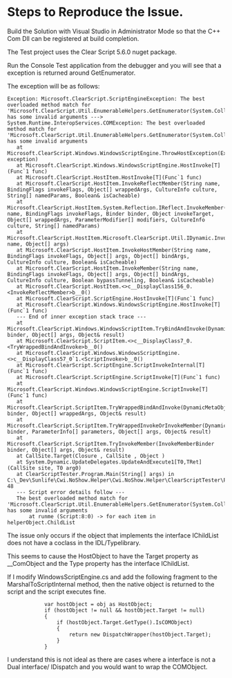 
# Steps to Reproduce the Issue.

Build the Solution with Visual Studio in Administrator Mode so that the C++ Com Dll can be registered at build completion.

The Test project uses the Clear Script 5.6.0 nuget package.

Run the Console Test application from the debugger and you will see that a exception is returned around GetEnumerator.

The exception will be as follows:

```code
Exception: Microsoft.ClearScript.ScriptEngineException: The best overloaded method match for 'Microsoft.ClearScript.Util.EnumerableHelpers.GetEnumerator(System.Collections.IEnumerable)' has some invalid arguments ---> System.Runtime.InteropServices.COMException: The best overloaded method match for 'Microsoft.ClearScript.Util.EnumerableHelpers.GetEnumerator(System.Collections.IEnumerable)' has some invalid arguments
   at Microsoft.ClearScript.Windows.WindowsScriptEngine.ThrowHostException(Exception exception)
   at Microsoft.ClearScript.Windows.WindowsScriptEngine.HostInvoke[T](Func`1 func)
   at Microsoft.ClearScript.HostItem.HostInvoke[T](Func`1 func)
   at Microsoft.ClearScript.HostItem.InvokeReflectMember(String name, BindingFlags invokeFlags, Object[] wrappedArgs, CultureInfo culture, String[] namedParams, Boolean& isCacheable)
   at Microsoft.ClearScript.HostItem.System.Reflection.IReflect.InvokeMember(String name, BindingFlags invokeFlags, Binder binder, Object invokeTarget, Object[] wrappedArgs, ParameterModifier[] modifiers, CultureInfo culture, String[] namedParams)
   at Microsoft.ClearScript.HostItem.Microsoft.ClearScript.Util.IDynamic.InvokeMethod(String name, Object[] args)
   at Microsoft.ClearScript.HostItem.InvokeHostMember(String name, BindingFlags invokeFlags, Object[] args, Object[] bindArgs, CultureInfo culture, Boolean& isCacheable)
   at Microsoft.ClearScript.HostItem.InvokeMember(String name, BindingFlags invokeFlags, Object[] args, Object[] bindArgs, CultureInfo culture, Boolean bypassTunneling, Boolean& isCacheable)
   at Microsoft.ClearScript.HostItem.<>c__DisplayClass156_0.<InvokeReflectMember>b__0()
   at Microsoft.ClearScript.ScriptEngine.HostInvoke[T](Func`1 func)
   at Microsoft.ClearScript.Windows.WindowsScriptEngine.HostInvoke[T](Func`1 func)
   --- End of inner exception stack trace ---
   at Microsoft.ClearScript.Windows.WindowsScriptItem.TryBindAndInvoke(DynamicMetaObjectBinder binder, Object[] args, Object& result)
   at Microsoft.ClearScript.ScriptItem.<>c__DisplayClass7_0.<TryWrappedBindAndInvoke>b__0()
   at Microsoft.ClearScript.Windows.WindowsScriptEngine.<>c__DisplayClass57_0`1.<ScriptInvoke>b__0()
   at Microsoft.ClearScript.ScriptEngine.ScriptInvokeInternal[T](Func`1 func)
   at Microsoft.ClearScript.ScriptEngine.ScriptInvoke[T](Func`1 func)
   at Microsoft.ClearScript.Windows.WindowsScriptEngine.ScriptInvoke[T](Func`1 func)
   at Microsoft.ClearScript.ScriptItem.TryWrappedBindAndInvoke(DynamicMetaObjectBinder binder, Object[] wrappedArgs, Object& result)
   at Microsoft.ClearScript.ScriptItem.TryWrappedInvokeOrInvokeMember(DynamicMetaObjectBinder binder, ParameterInfo[] parameters, Object[] args, Object& result)
   at Microsoft.ClearScript.ScriptItem.TryInvokeMember(InvokeMemberBinder binder, Object[] args, Object& result)
   at CallSite.Target(Closure , CallSite , Object )
   at System.Dynamic.UpdateDelegates.UpdateAndExecute1[T0,TRet](CallSite site, T0 arg0)
   at ClearScriptTester.Program.Main(String[] args) in C:\_Dev\Sunlife\Cwi.NoShow.Helper\Cwi.NoShow.Helper\ClearScriptTester\Program.cs:line 48
   --- Script error details follow ---
   The best overloaded method match for 'Microsoft.ClearScript.Util.EnumerableHelpers.GetEnumerator(System.Collections.IEnumerable)' has some invalid arguments
       at runme (Script:8:0) -> for each item in helperObject.ChildList
```

The issue only occurs if the object that implements the interface IChildList does not have a coclass in the IDL/Typelibrary.

This seems to cause the HostObject to have the Target property as __ComObject and the Type property has the interface IChildList.

If I modify WindowsScriptEngine.cs and add the following fragment to the MarshalToScriptInternal method, then the native object is returned to the script and the script executes fine.

```code
            var hostObject = obj as HostObject;
            if (hostObject != null && hostObject.Target != null)
            {
                if (hostObject.Target.GetType().IsCOMObject)
                {
                    return new DispatchWrapper(hostObject.Target);
                }
            }
```

I understand this is not ideal as there are cases where a interface is not a Dual interface/ IDispatch and you would want to wrap the COMObject.


